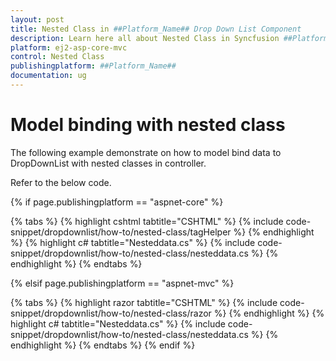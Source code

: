 ```yaml
---
layout: post
title: Nested Class in ##Platform_Name## Drop Down List Component
description: Learn here all about Nested Class in Syncfusion ##Platform_Name## Drop Down List component and more.
platform: ej2-asp-core-mvc
control: Nested Class
publishingplatform: ##Platform_Name##
documentation: ug
---
```



# Model binding with nested class

The following example demonstrate on how to model bind data to DropDownList with nested classes in controller.

Refer to the below code.

{% if page.publishingplatform == "aspnet-core" %}

{% tabs %}
{% highlight cshtml tabtitle="CSHTML" %}
{% include code-snippet/dropdownlist/how-to/nested-class/tagHelper %}
{% endhighlight %}
{% highlight c# tabtitle="Nesteddata.cs" %}
{% include code-snippet/dropdownlist/how-to/nested-class/nesteddata.cs %}
{% endhighlight %}
{% endtabs %}

{% elsif page.publishingplatform == "aspnet-mvc" %}

{% tabs %}
{% highlight razor tabtitle="CSHTML" %}
{% include code-snippet/dropdownlist/how-to/nested-class/razor %}
{% endhighlight %}
{% highlight c# tabtitle="Nesteddata.cs" %}
{% include code-snippet/dropdownlist/how-to/nested-class/nesteddata.cs %}
{% endhighlight %}
{% endtabs %}
{% endif %}

